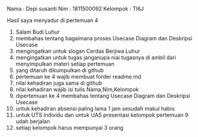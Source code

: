 Nama : Depi susanti
Nim : 1811500092
Kelompok : TI6J

Hasil saya menyadur di pertemuan 4
1. Salam Budi Luhur
2. membahas tentang bagaimana proses Usecase Diagram dan Deskripsi Usecase
3. mengingatkan untuk slogan Cerdas Berjiwa Luhur
4. mengingatkan untuk tugas janganupa niai tugasnya di ambil dari menyimpulkan materi setiap pertemuan 
5. yang ditaruh dikumpulkan di github
6. pertemuan ke 4 wajib membuat forder readme.md
7. nilai kehadiran juga sama di github 
8. nilai kehadiran wajib isi tulis Nama,Nim,Kelompok
9. dipertemuan ke 4 membahas tentang Usecase Diagram dan Deskripsi Usecase
10. untuk kehadiran absensi paling lama 1 jam sesudah makul habis 
11. untuk UTS individu dan untuk UAS presentasi kelompok pertemuan 9 udah berjalan 
12. setiap kelompok harus mempunyai 3 orang

